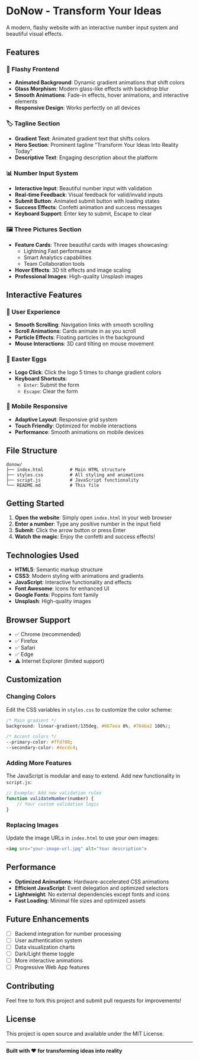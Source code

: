 # DoNow - Transform Your Ideas

A modern, flashy website with an interactive number input system and beautiful visual effects.

## Features

### 🎨 Flashy Frontend
- **Animated Background**: Dynamic gradient animations that shift colors
- **Glass Morphism**: Modern glass-like effects with backdrop blur
- **Smooth Animations**: Fade-in effects, hover animations, and interactive elements
- **Responsive Design**: Works perfectly on all devices

### 🏷️ Tagline Section
- **Gradient Text**: Animated gradient text that shifts colors
- **Hero Section**: Prominent tagline "Transform Your Ideas Into Reality Today"
- **Descriptive Text**: Engaging description about the platform

### 📊 Number Input System
- **Interactive Input**: Beautiful number input with validation
- **Real-time Feedback**: Visual feedback for valid/invalid inputs
- **Submit Button**: Animated submit button with loading states
- **Success Effects**: Confetti animation and success messages
- **Keyboard Support**: Enter key to submit, Escape to clear

### 🖼️ Three Pictures Section
- **Feature Cards**: Three beautiful cards with images showcasing:
  - Lightning Fast performance
  - Smart Analytics capabilities
  - Team Collaboration tools
- **Hover Effects**: 3D tilt effects and image scaling
- **Professional Images**: High-quality Unsplash images

## Interactive Features

### 🎯 User Experience
- **Smooth Scrolling**: Navigation links with smooth scrolling
- **Scroll Animations**: Cards animate in as you scroll
- **Particle Effects**: Floating particles in the background
- **Mouse Interactions**: 3D card tilting on mouse movement

### 🎪 Easter Eggs
- **Logo Click**: Click the logo 5 times to change gradient colors
- **Keyboard Shortcuts**: 
  - `Enter`: Submit the form
  - `Escape`: Clear the form

### 📱 Mobile Responsive
- **Adaptive Layout**: Responsive grid system
- **Touch Friendly**: Optimized for mobile interactions
- **Performance**: Smooth animations on mobile devices

## File Structure

```
donow/
├── index.html          # Main HTML structure
├── styles.css          # All styling and animations
├── script.js           # JavaScript functionality
└── README.md           # This file
```

## Getting Started

1. **Open the website**: Simply open `index.html` in your web browser
2. **Enter a number**: Type any positive number in the input field
3. **Submit**: Click the arrow button or press Enter
4. **Watch the magic**: Enjoy the confetti and success effects!

## Technologies Used

- **HTML5**: Semantic markup structure
- **CSS3**: Modern styling with animations and gradients
- **JavaScript**: Interactive functionality and effects
- **Font Awesome**: Icons for enhanced UI
- **Google Fonts**: Poppins font family
- **Unsplash**: High-quality images

## Browser Support

- ✅ Chrome (recommended)
- ✅ Firefox
- ✅ Safari
- ✅ Edge
- ⚠️ Internet Explorer (limited support)

## Customization

### Changing Colors
Edit the CSS variables in `styles.css` to customize the color scheme:

```css
/* Main gradient */
background: linear-gradient(135deg, #667eea 0%, #764ba2 100%);

/* Accent colors */
--primary-color: #ffd700;
--secondary-color: #4ecdc4;
```

### Adding More Features
The JavaScript is modular and easy to extend. Add new functionality in `script.js`:

```javascript
// Example: Add new validation rules
function validateNumber(number) {
    // Your custom validation logic
}
```

### Replacing Images
Update the image URLs in `index.html` to use your own images:

```html
<img src="your-image-url.jpg" alt="Your description">
```

## Performance

- **Optimized Animations**: Hardware-accelerated CSS animations
- **Efficient JavaScript**: Event delegation and optimized selectors
- **Lightweight**: No external dependencies except fonts and icons
- **Fast Loading**: Minimal file sizes and optimized assets

## Future Enhancements

- [ ] Backend integration for number processing
- [ ] User authentication system
- [ ] Data visualization charts
- [ ] Dark/Light theme toggle
- [ ] More interactive animations
- [ ] Progressive Web App features

## Contributing

Feel free to fork this project and submit pull requests for improvements!

## License

This project is open source and available under the MIT License.

---

**Built with ❤️ for transforming ideas into reality**